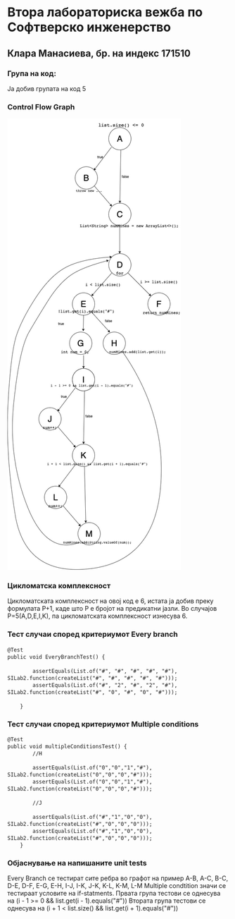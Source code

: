 # Втора лабораториска вежба по Софтверско инженерство

## Клара Манасиева, бр. на индекс 171510

### Група на код: 

Ја добив групата на код 5

###  Control Flow Graph

![alt text](controlflowgraph.jpg)

### Цикломатска комплексност

Цикломатската комплексност на овој код е 6, истата ја добив преку формулата P+1, каде што P е бројот на предикатни јазли. Во случајoв P=5(A,D,E,I,K), па цикломатската комплексност изнесува 6.

### Тест случаи според критериумот  Every branch

```
@Test
public void EveryBranchTest() {

        assertEquals(List.of("#", "#", "#", "#", "#"), SILab2.function(createList("#", "#", "#", "#", "#")));
        assertEquals(List.of("#", "2", "#", "2", "#"), SILab2.function(createList("#", "0", "#", "0", "#")));

    }
```

### Тест случаи според критериумот Multiple conditions

```
@Test
public void multipleConditionsTest() {
        //H

        assertEquals(List.of("0","0","1","#"), SILab2.function(createList("0","0","0","#")));
        assertEquals(List.of("0","0","1","#"), SILab2.function(createList("0","0","0","#")));

        //J

        assertEquals(List.of("#","1","0","0"), SILab2.function(createList("#","0","0","0")));
        assertEquals(List.of("#","1","0","0"), SILab2.function(createList("#","0","0","0")));
    }
```

### Објаснување на напишаните unit tests

Every Branch се тестират сите ребра во графот на пример A-B, A-C, B-C, D-E, D-F, E-G, E-H, I-J, I-K, J-K, K-L, K-M, L-M
Multiple condtition значи се тестираат условите на if-statments.
Првата група тестови се однесува на
(i - 1 >= 0 && list.get(i - 1).equals("#"))
Втората група тестови се однесува на
(i + 1 < list.size() && list.get(i + 1).equals("#"))
